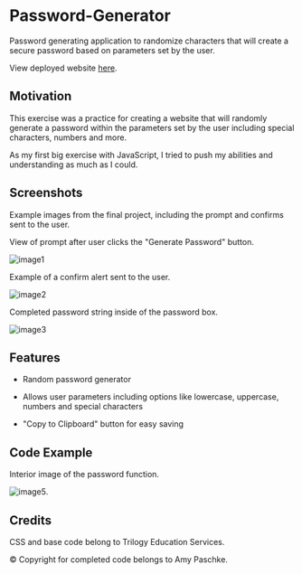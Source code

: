 # Password-Generator

Password generating application to randomize characters that will create a secure password based on parameters set by the user.

View deployed website [here](https://amypaschke.github.io/03_Password-Generator/).

## Motivation

This exercise was a practice for creating a website that will randomly generate a password within the parameters set by the user including special characters, numbers and more.

As my first big exercise with JavaScript, I tried to push my abilities and understanding as much as I could.

## Screenshots

Example images from the final project, including the prompt and confirms sent to the user.

View of prompt after user clicks the "Generate Password" button.

![image1](https://user-images.githubusercontent.com/70075341/95907154-bd5de180-0d60-11eb-94e8-66926bce0c05.JPG)

Example of a confirm alert sent to the user.

![image2](https://user-images.githubusercontent.com/70075341/95907156-bdf67800-0d60-11eb-81f0-e605c59f05be.JPG)

Completed password string inside of the password box.

![image3](https://user-images.githubusercontent.com/70075341/95907157-bdf67800-0d60-11eb-99b5-ce6e4b40a878.JPG)

## Features

* Random password generator

* Allows user parameters including options like lowercase, uppercase, numbers and special characters

* "Copy to Clipboard" button for easy saving

## Code Example

Interior image of the password function.

![image5](https://user-images.githubusercontent.com/70075341/95907160-be8f0e80-0d60-11eb-995c-e7ca2317d065.JPG).

## Credits

CSS and base code belong to Trilogy Education Services.

&copy; Copyright for completed code belongs to Amy Paschke.